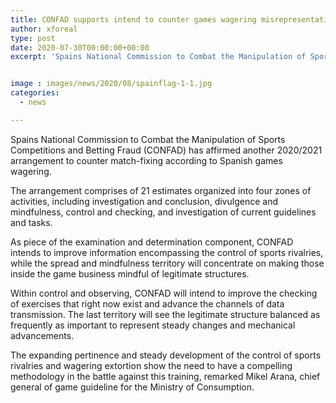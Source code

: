 ```yaml
---
title: CONFAD supports intend to counter games wagering misrepresentation in Spain
author: xforeal 
type: post
date: 2020-07-30T00:00:00+00:00
excerpt: 'Spains National Commission to Combat the Manipulation of Sports Competitions and Betting Fraud (CONFAD) has endorsed another 2020/2021 arrangement to counter match-fixing corresponding to Spanish games betting '


image : images/news/2020/08/spainflag-1-1.jpg
categories:
  - news

---
```

Spains National Commission to Combat the Manipulation of Sports Competitions and Betting Fraud (CONFAD) has affirmed another 2020/2021 arrangement to counter match-fixing according to Spanish games wagering. 

The arrangement comprises of 21 estimates organized into four zones of activities, including investigation and conclusion, divulgence and mindfulness, control and checking, and investigation of current guidelines and tasks. 

As piece of the examination and determination component, CONFAD intends to improve information encompassing the control of sports rivalries, while the spread and mindfulness territory will concentrate on making those inside the game business mindful of legitimate structures. 

Within control and observing, CONFAD will intend to improve the checking of exercises that right now exist and advance the channels of data transmission. The last territory will see the legitimate structure balanced as frequently as important to represent steady changes and mechanical advancements. 

The expanding pertinence and steady development of the control of sports rivalries and wagering extortion show the need to have a compelling methodology in the battle against this training, remarked Mikel Arana, chief general of game guideline for the Ministry of Consumption.